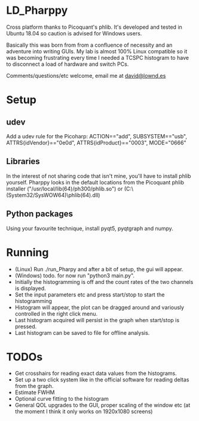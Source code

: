 # LD_Pharppy
Cross platform thanks to Picoquant's phlib. It's developed and tested in Ubuntu 18.04 so caution is advised for Windows users.

Basically this was born from from a confluence of necessity and an adventure into writing GUIs. My lab is almost 100% Linux compatible so it was becoming frustrating every time I needed a TCSPC histogram to have to disconnect a load of hardware and switch PCs. 

Comments/questions/etc welcome, email me at david@lownd.es

# Setup
## udev
Add a udev rule for the Picoharp: ACTION=="add", SUBSYSTEM=="usb", ATTRS{idVendor}=="0e0d", ATTRS{idProduct}=="0003", MODE="0666"
## Libraries
In the interest of not sharing code that isn't mine, you'll have to install phlib yourself. Pharppy looks in the default locations from the Picoquant phlib installer ("/usr/local/lib(64)/ph300/phlib.so") or (C:\\(System32/SysWOW64)\\phlib(64).dll)
## Python packages
Using your favourite technique, install pyqt5, pyqtgraph and numpy.

# Running
- (Linux) Run ./run_Pharpy and after a bit of setup, the gui will appear.
- (Windows) todo. for now run "python3 main.py".
- Initially the histogramming is off and the count rates of the two channels is displayed.
- Set the input parameters etc and press start/stop to start the histogramming
- Histogram will appear, the plot can be dragged around and variously controlled in the right click menu.
- Last histogram acquired will persist in the graph when start/stop is pressed.
- Last histogram can be saved to file for offline analysis.

# TODOs
- Get crosshairs for reading exact data values from the histograms.
- Set up a two click system like in the official software for reading deltas from the graph.
- Estimate FWHM
- Optional curve fitting to the histogram
- General QOL upgrades to the GUI, proper scaling of the window etc (at the moment I think it only works on 1920x1080 screens)
